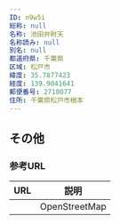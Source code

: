 ```yaml
---
ID: n9w5i
総称: null
名称: 池田弁財天
名称読み: null
別名: null
都道府県: 千葉県
区域: 松戸市
緯度: 35.7877423
経度: 139.9041641
郵便番号: 2710077
住所: 千葉県松戸市根本
---
```


## その他

### 参考URL

| URL | 説明          |
| --- | ------------- |
|     | OpenStreetMap |
